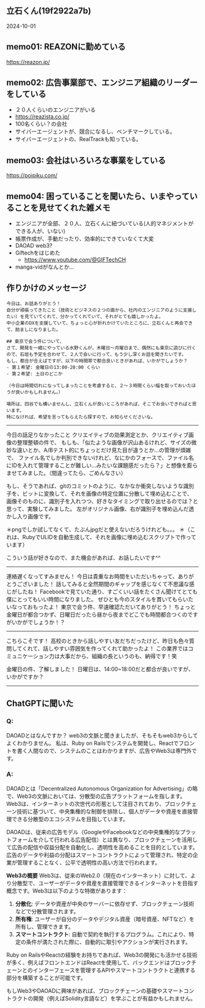 立石くん(19f2922a7b)
---

2024-10-01

## memo01: REAZONに勤めている
https://reazon.jp/

## memo02: 広告事業部で、エンジニア組織のリーダーをしている
- ２０人くらいのエンジニアがいる
- https://reazista.co.jp/
- 100名くらい？の会社
- サイバーエージェントが、競合になるし、ベンチマークしている。
- サイバーエージェントの、RealTrackも知っている。

## memo03: 会社はいろいろな事業をしている
https://poipiku.com/

## memo04: 困っていることを聞いたら、いまやっていることを見せてくれた雑メモ
- エンジニアが全部、２０人、立石くんに紐づいている(人的マネジメントができる人が、いない)
- 帳票作成が、手動だったり、効率的にできていなくて大変
- DAOAD web3?
- Giftechをはじめた
  - https://www.youtube.com/@GIFTechCH
- manga-vidがなんとか...


## 作りかけのメッセージ
```
今日は、お話ありがとう！
自分が頑張ってきたこと（技術とビジネスの２つの面から、社内のエンジニアのように支援したい）を見ていてくれて、分かってくれていて、それがとても嬉しかったよ。
中小企業のDXを支援していて、ちょっと心が折れかけていたところに、立石くんと再会できて、励ましになりました。

## 東京で会う件について、
さて、開発を一緒にやっている水野くんが、木曜日〜月曜日まで、偶然にも東京に遊びに行くので、石垣も予定を合わせて、２人で会いに行って、もう少し深くお話を聞きたいです。
もし、都合が合えばですが、以下の時間帯で都合良いときがあれば、いかがでしょうか？
- 第１希望: 金曜日の13:00-20:00 くらい
- 第２希望: 土日のどこか

（今日は時間切れになってしまったことを考慮すると、２〜３時間くらい幅を取っておいたほうが良いかもしれません。）

場所は、四谷でも構いませんし、立石くんが良いところがあれば、そこでお会いできればと思います。
特になければ、希望を言ってもらえたら探すので、お知らせくださいな。
```


---
今日の話足りなかったこと
クリエイティブの効果測定とか、クリエイティブ画像の整理整頓の件で、
もしも、「似たような画像が沢山あるけれど、サイズの微妙な違いとか、A/Bテスト的にちょっとだけ見た目が違うとか...の管理が煩雑で、
ファイル名でしか判別できないけれど、なにかのフォースで、ファイル名にIDを入れて管理することが難しい...みたいな課題感だったら？」と想像を膨らませてみました。（間違ってたら、ごめんなさい）

もし、そうであれば、gitのコミットのように、なかなか衝突しないような識別子を、ビットに変換して、それを画像の特定位置に分散して埋め込むことで、
画像そのものに、識別子を入れつつ、好きなタイミングで取り出せるのでは？と思って、実験してみました。
左がオリジナル画像、右が識別子を埋め込んだ透かし入り画像です。

＊pngでしか試してなくて、たぶんjpgだと使えないだろうけれども。。。
＊（これは、RubyでULIDを自動生成して、それを画像に埋め込むスクリプトで作っています）

こういう話が好きなので、また機会があれば、お話したいです^^


---
連絡遅くなってすみません！
今日は貴重なお時間をいただいちゃって、ありがとうございました！
話してみると全然期間のギャップを感じなくて不思議な感じがしたね！
Facebookで見ていた通り、すごくいい話をたくさん聞けてとても僕にとってもいい時間になりました。
ぜひとも今のスタイルを貫いてもらいたいなっておもったよ！
東京で会う件、早速確認ただいてありがとう！
ちょっと金曜日が都合つかず、日曜日だったら昼から夜までどこでも時間都合つくのですがいかがでしょうか！？

---
こちらこそです！
高校のときから話しやすい友だちだったけど、昨日も色々質問してくれて、話しやすい雰囲気を作ってくれて助かったよ！
この業界ではコミュニケーション力は大事だから、組織の長というのも、納得です！笑

金曜日の件、了解しました！
日曜日は、14:00~18:00だと都合が良いですが、いかがですか？


---
## ChatGPTに聞いた
### Q:
DAOADとはなんですか？ web3の文脈と聞きましたが、そもそもweb3からしてよくわかりません。
私は、Ruby on Railsでシステムを開発し、Reactでフロントを書く人間なので、システムのことはわかりますが、広告やWeb3は専門外です。

### A:
DAOADとは「Decentralized Autonomous Organization for Advertising」の略で、Web3の文脈においては、分散型の広告プラットフォームを指します。Web3は、インターネットの次世代の形態として注目されており、ブロックチェーン技術に基づいて、中央集権的な制御を排除し、個人がデータや資産を直接管理できる分散型のエコシステムを目指しています。

DAOADは、従来の広告モデル（GoogleやFacebookなどの中央集権的なプラットフォームを介して行われる広告配信）とは異なり、ブロックチェーンを活用して広告の配信や収益分配を自動化し、透明性を高めることを目的としています。広告のデータや利益の分配はスマートコントラクトによって管理され、特定の企業が管理することなく、公平で透明性の高い方法で行われます。

**Web3の概要**
Web3は、従来のWeb2.0（現在のインターネット）に対して、より分散型で、ユーザーがデータや資産を直接管理できるインターネットを目指す概念です。Web3は以下のような特徴があります：

1. **分散化**: データや資産が中央のサーバーに依存せず、ブロックチェーン技術などで分散管理されます。
2. **所有権**: ユーザーが自分のデータやデジタル資産（暗号資産、NFTなど）を所有し、管理できます。
3. **スマートコントラクト**: 自動で契約を執行するプログラム。これにより、特定の条件が満たされた際に、自動的に取引やアクションが実行されます。

Ruby on RailsやReactの経験をお持ちであれば、Web3の開発にも活かせる技術が多く、例えばフロントエンドはReactを使用して、バックエンドはブロックチェーンとのインターフェースを管理するAPIやスマートコントラクトと連携する部分を構築することが可能です。

もしWeb3やDAOADに興味があれば、ブロックチェーンの基礎やスマートコントラクトの開発（例えばSolidity言語など）を学ぶことが有益かもしれません。




